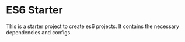 # ES6 Starter

This is a starter project to create es6 projects. It contains the necessary
dependencies and configs.
